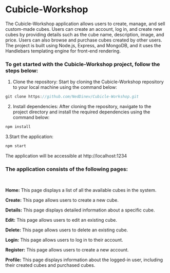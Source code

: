 # Cubicle-Workshop
The Cubicle-Workshop application allows users to create, manage, and sell custom-made cubes. Users can create an account, log in, and create new cubes by providing details such as the cube name, description, image, and price. Users can also browse and purchase cubes created by other users. The project is built using Node.js, Express, and MongoDB, and it uses the Handlebars templating engine for front-end rendering.

### To get started with the Cubicle-Workshop project, follow the steps below:

1. Clone the repository: Start by cloning the Cubicle-Workshop repository to your local machine using the command below:
```js
git clone https://github.com/NedDinev/Cubicle-Workshop.git
```

2. Install dependencies: After cloning the repository, navigate to the project directory and install the required dependencies using the command below:
```js
npm install
```

3.Start the application:
```js
npm start
```
The application will be accessible at http://localhost:1234




### The application consists of the following pages:
<br/>

**Home:** This page displays a list of all the available cubes in the system.
<br/>

**Create:** This page allows users to create a new cube.
<br/>

**Details:** This page displays detailed information about a specific cube.
<br/>

**Edit:** This page allows users to edit an existing cube.
<br/>

**Delete:** This page allows users to delete an existing cube.
<br/>

**Login:** This page allows users to log in to their account.
<br/>

**Register:** This page allows users to create a new account.
<br/>

**Profile:** This page displays information about the logged-in user, including their created cubes and purchased cubes.
